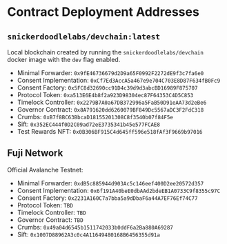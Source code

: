 # Contract Deployment Addresses

## `snickerdoodlelabs/devchain:latest`

Local blockchain created by running the `snickerdoodlelabs/devchain` docker image with the `dev` flag enabled.

- Minimal Forwarder: `0x9fE46736679d2D9a65F0992F2272dE9f3c7fa6e0`
- Consent Implementation: `0xCf7Ed3AccA5a467e9e704C703E8D87F634fB0Fc9`
- Consent Factory: `0x5FC8d32690cc91D4c39d9d3abcBD16989F875707`
- Protocol Token: `0xa513E6E4b8f2a923D98304ec87F64353C4D5C853`
- Timelock Controller: `0x2279B7A0a67DB372996a5FaB50D91eAA73d2eBe6`
- Governor Contract: `0x8A791620dd6260079BF849Dc5567aDC3F2FdC318`
- Crumbs: `0xB7f8BC63BbcaD18155201308C8f3540b07f84F5e`
- Sift: `0x352EC444f0D2C09ad72eE3735341b45e577FCAE8`
- Test Rewards NFT: `0x0B306BF915C4d645ff596e518fAf3F9669b97016`

## Fuji Network

Official Avalanche Testnet:

- Minimal Forwarder: `0xdB5c885944d903Ac5c146eef400D2ee20572d357`
- Consent Implementation: `0x6f191A40beE0dbAAd2bdeEB1A0733C9f8355c97C`
- Consent Factory: `0x2231A160C7a7bba5a9dDbaF6a44A7EF76Ef74C77`
- Protocol Token: `TBD`
- Timelock Controller: `TBD`
- Governor Contract: `TBD`
- Crumbs: `0x49a04d6545b1511742033b0ddF6a2Ba880A69287`
- Sift: `0x1007D88962A3c0c4A11649480168B6456355d91a`

